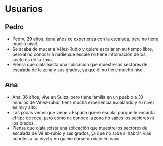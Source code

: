 # Usuarios
## Pedro
- Pedro, 29 años, tiene años de experienza con la escalada, pero no tiene mucho nivel.
- Se acaba de mudar a Vélez-Rubio y quiere escalar en su tiempo libre, pero al no conocer a nadie que escale no tiene información de los sectores de la zona.
- Piensa que ojala exista una aplicación que muestre los sectores de escalada de la zona y sus grados, ya que él no tiene mucho nivel.

## Ana
- Ana, 36 años, vive en Suiza, pero tiene familia en un pueblo a 30 minutos de Vélez-rubio, tiene mucha experiencia escalando y su nivel es muy alto.
- Las pocas veces que viene a España quiere escalar porque le encanta el tipo de roca, pero como no conoce la zona no sabes los sectores ni los grados.
- Piensa que ojala exista una aplicación que muestre los sectores de escalada de Vélez-rubio y sus grados, ya que no sabe si habrán vías acordes a su nivel y no quiere darse un viaje en vano.

